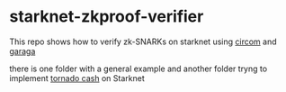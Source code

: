 # starknet-zkproof-verifier

This repo shows how to verify zk-SNARKs on starknet using [circom](https://docs.circom.io/) and [garaga](https://felt.gitbook.io/garaga)

there is one folder with a general example and another folder tryng to implement [tornado cash](https://github.com/tornadocash) on Starknet
